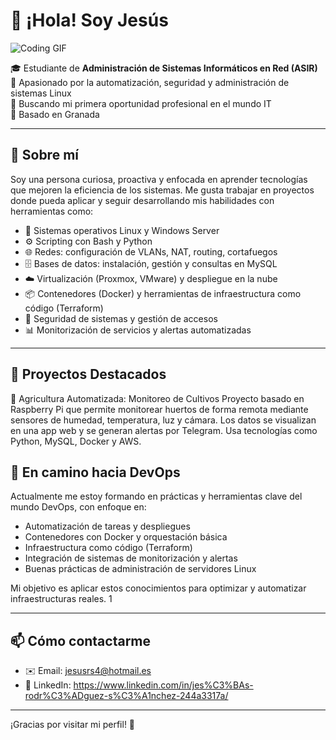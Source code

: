 # 👋 ¡Hola! Soy Jesús

![Coding GIF](https://media2.giphy.com/media/v1.Y2lkPTc5MGI3NjExMnBwbGJzanZnMzR5Z2t1dHA0eXRqdzE2OTVseTNzNmR2YjR1ZWE2bSZlcD12MV9pbnRlcm5hbF9naWZfYnlfaWQmY3Q9Zw/92q3uPI2qBNMC0OCMH/giphy.gif)

🎓 Estudiante de **Administración de Sistemas Informáticos en Red (ASIR)**  
🔧 Apasionado por la automatización, seguridad y administración de sistemas Linux  
🚀 Buscando mi primera oportunidad profesional en el mundo IT  
📍 Basado en Granada

---

## 💼 Sobre mí

Soy una persona curiosa, proactiva y enfocada en aprender tecnologías que mejoren la eficiencia de los sistemas. Me gusta trabajar en proyectos donde pueda aplicar y seguir desarrollando mis habilidades con herramientas como:

- 🐧 Sistemas operativos Linux y Windows Server
- ⚙️ Scripting con Bash y Python
- 🌐 Redes: configuración de VLANs, NAT, routing, cortafuegos
- 🗄️ Bases de datos: instalación, gestión y consultas en MySQL
- ☁️ Virtualización (Proxmox, VMware) y despliegue en la nube
- 📦 Contenedores (Docker) y herramientas de infraestructura como código (Terraform)
- 🔐 Seguridad de sistemas y gestión de accesos
- 📊 Monitorización de servicios y alertas automatizadas

---

## 📂 Proyectos Destacados

🔹 Agricultura Automatizada: Monitoreo de Cultivos
Proyecto basado en Raspberry Pi que permite monitorear huertos de forma remota mediante sensores de humedad, temperatura, luz y cámara. Los datos se visualizan en una app web y se generan alertas por Telegram. Usa tecnologías como Python, MySQL, Docker y AWS.

## 🧠 En camino hacia DevOps

Actualmente me estoy formando en prácticas y herramientas clave del mundo DevOps, con enfoque en:

- Automatización de tareas y despliegues
- Contenedores con Docker y orquestación básica
- Infraestructura como código (Terraform)
- Integración de sistemas de monitorización y alertas
- Buenas prácticas de administración de servidores Linux

Mi objetivo es aplicar estos conocimientos para optimizar y automatizar infraestructuras reales.
1

---

## 📫 Cómo contactarme

- ✉️ Email: jesusrs4@hotmail.es
- 💼 LinkedIn: https://www.linkedin.com/in/jes%C3%BAs-rodr%C3%ADguez-s%C3%A1nchez-244a3317a/

---

¡Gracias por visitar mi perfil! 🚀

